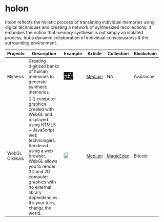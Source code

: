 # holon

*holon* reflects the holistic process of translating individual memories using digital techniques and creating a network of synthesized recollections. It embodies the notion that memory synthesis is not simply an isolated process, but a dynamic collaboration of individual consciousness & the surrounding environment.


| Projects      | Description                                                  | Example  | Article | Collection | Blockchain |
| ------------ | ------------------------------------------------------------ | --- |  --- | --- | --- |
| Mimesis      | Creating digitized banks of human memories to generate synthetic memories.            |   <img height="50%" width="50%" src="https://github.com/cskonopka/syncretism-network/blob/main/assets/holon-mimesis.png"/> | [Medium](https://medium.com/@gg.the.garbage.man.gg/mimesis-creating-synthetic-memory-nfts-using-glsl-shaders-the-likeness-of-found-machines-28d05e0b8a84) | NA | Avalanche |
| WebGL Ordinals      | 1:1 computer graphics created with WebGL and displayed using HTML5 + JavaScript web technologies. Rendered using a web browser, WebGL allows you to render 3D and 2D computer graphics with no external library dependencies. It’s your turn, change the world.            |   <img height="50%" width="50%" src="https://ordinals.com/content/00dac7ca13b960240b84266837e1bc8f4bad619ed458b4306143638c9b26595fi0"/> | [Medium](https://medium.com/@gg.the.garbage.man.gg/inscribing-the-first-webgl-html5-bitcoin-ordinal-a70534af4da1) | [MagicEden](https://magiceden.io/ordinals/marketplace/webglo) | Bitcoin |
